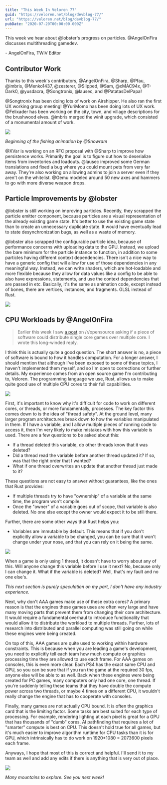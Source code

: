```yaml
---
title: "This Week In Veloren 77"
guid: "https://veloren.net/blog/devblog-77/"
url: "https://veloren.net/blog/devblog-77/"
pubDate: "2020-07-20T00:00:00.000Z"
---
```


This week we hear about @lobster's progress on particles. @AngelOnFira discusses multithreading gamedev.

\- AngelOnFira, TWiV Editor

Contributor Work
----------------

Thanks to this week's contributors, @AngelOnFira, @Sharp, @Pfau, @imbris, @Menko1437, @zesterer, @Slipped, @Sam, @xMAC94x, @T-Dark0, @yusdacra, @Songtronix, @lausec, and @PatatasDelPapa!

@Songtronix has been doing lots of work on Airshipper. He also ran the first UX working group meeting! @YuriMomo has been doing lots of UX work. @Felixader has been working on the city, town, and village descriptions for the brushwood elves. @imbris merged the winit upgrade, which consisted of a monumental amount of work.

![](https://s3.eu-central-2.wasabisys.com/veloren-blog/cdn/541307708146581519/735487717235753020/fishing.gif)

_Beginning of the fishing animation by @Snowram_

@XVar is working on an RFC proposal with @Sharp to improve how persistence works. Primarily the goal is to figure out how to deserialize items from inventories and loadouts. @lausec improved some German translations and fixed a bug where you could mount pets from very far away. They're also working on allowing admins to join a server even if they aren't on the whitelist. @Gemu modeled around 50 new axes and hammers to go with more diverse weapon drops.

Particle Improvements by @lobster
---------------------------------

@lobster is still working on improving particles. Recently, they scrapped the particle emitter component, because particles are a visual representation of the already existing game state. It's better to use the existing game state than to create an unnecessary duplicate state. It would have eventually lead to state desynchronization bugs, as well as a waste of memory.

@lobster also scrapped the configurable particle idea, because of performance concerns with uploading data to the GPU. Instead, we upload the bare minimum for the particle instance to function, in addition to some particles having different context dependencies. There isn't a nice way to have a generic config that will allow for use of those dependencies in any meaningful way. Instead, we can write shaders, which are hot-loadable and more flexible because they allow for data values like a config to be able to also have expressions, statements, and use the context dependencies that are passed in etc. Basically, it's the same as animation code, except instead of bones, there are vertices, instances, and fragments. GLSL instead of Rust.

![](https://s3.eu-central-2.wasabisys.com/veloren-blog/cdn/634860358623821835/733630340089905162/screenshot_1594981422323.png)

CPU Workloads by @AngelOnFira
-----------------------------

> Earlier this week I saw [a post](https://www.reddit.com/r/opensource/comments/hs99i0/distribute_cpu_workloads_to_multiple_cores_in/) on /r/opensource asking if a piece of software could distribute single core games over multiple core. I wrote this long-winded reply.

I think this is actually quite a good question. The short answer is no, a piece of software is bound to how it handles computation. For a longer answer, I should mention that although I've been exposed to some of these topics, I haven't implemented them myself, and so I'm open to corrections or further details. My experience comes from an open source game I'm contributing to, Veloren. The programming language we use, Rust, allows us to make quite good use of multiple CPU cores to their full capabilities.

![](https://s3.eu-central-2.wasabisys.com/veloren-blog/cdn/541307708146581519/735494052644126760/speed.gif)

First, it's important to know why it's difficult for code to work on different cores, or threads, or more fundamentally, processes. The key factor this comes down to is the idea of "thread safety". At the ground level, many larger program architectures break down to how the variables manipulated in them. If I have a variable, and I allow multiple pieces of running code to access it, then I'm very likely to make mistakes with how this variable is used. There are a few questions to be asked about this:

*   If a thread deleted this variable, do other threads know that it was deleted?
*   Did a thread read the variable before another thread updated it? If so, was that the right order that I wanted?
*   What if one thread overwrites an update that another thread just made to it?

These questions are not easy to answer without guarantees, like the ones that Rust provides:

*   If multiple threads try to have "ownership" of a variable at the same time, the program won't compile.
*   Once the "owner" of a variable goes out of scope, that variable is also deleted. No one else except the owner would expect it to be still there.

Further, there are some other ways that Rust helps you:

*   Variables are immutable by default. This means that if you don't explicitly allow a variable to be changed, you can be sure that it won't change under your nose, and that you can rely on it being the same.

![](https://s3.eu-central-2.wasabisys.com/veloren-blog/cdn/541307708146581519/735494340163665930/screenshot_1594986609043.png)

When a game is only using 1 thread, it doesn't have to worry about any of this. Will anyone change this variable before I use it next? No, because only I can change it. What if the variable is deleted? Well, that's my fault and no one else's.

_This next section is purely speculation on my part, I don't have any industry experience._

Next, why don't AAA games make use of these extra cores? A primary reason is that the engines these games uses are often very large and have many moving parts that prevent them from changing their core architecture. It would require a fundamental overhaul to introduce functionality that would allow it to distribute the workload to multiple threads. Further, lots of research into distributed and parallel computing was still going on while these engines were being created.

On top of this, AAA games are quite used to working within hardware constraints. This is because when you are leading a game's development, you need to explicitly tell each team how much compute or graphics processing time they are allowed to use each frame. For AAA games on consoles, this is even more clear. Each PS4 has the exact same CPU and GPU, so you can be sure that if you run the game at the required 30 fps, anyone else will be able to as well. Back when these engines were being created for PC games, many computers only had one core, one thread. If you're suddenly telling these teams that they have double the compute power across two threads, or maybe 4 times on a different CPU, it wouldn't really change the engine that has to cooperate with consoles.

Finally, many games are not actually CPU bound. It is often the graphics card that is the limiting factor. Some tasks are best suited for each type of processing. For example, rendering lighting at each pixel is great for a GPU that has thousands of "dumb" cores. AI pathfinding that requires a lot of "smarter" compute is best on CPU. This doesn't hold true for all games, but it's much easier to improve algorithm runtime for CPU tasks than it is for GPU, which intrinsically has to do work on 1920\*1080 = 2073600 pixels each frame.

Anyways, I hope that most of this is correct and helpful. I'll send it to my team as well and add any edits if there is anything that is very out of place.

![](https://s3.eu-central-2.wasabisys.com/veloren-blog/cdn/541307708146581519/735491595859787816/screenshot_1595091768804.png)

_Many mountains to explore. See you next week!_